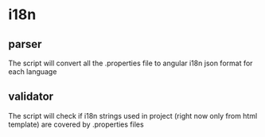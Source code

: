 # i18n

## parser

The script will convert all the .properties file to angular i18n json format for each language

## validator

The script will check if i18n strings used in project (right now only from html template) are covered by .properties files
